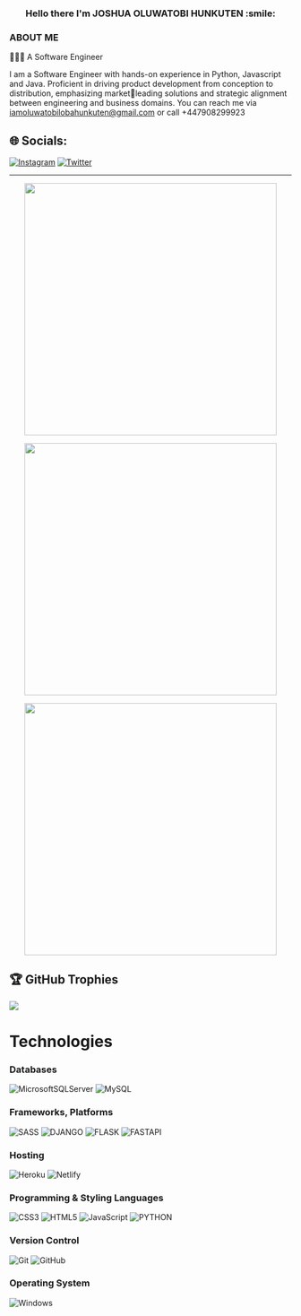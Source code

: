<!-- - [![Visitors](https://visitor-badge.glitch.me/badge?page_id=Oluwatobiloba777.visitor-badge)](https://github.com/Oluwatobiloba777) -->
<!-- <img width="0em" src="https://visitor-badge.glitch.me/badge?page_id=Oluwatobiloba777.visitor-badge" /> -->
<!-- [![](https://visitcount.itsvg.in/api?id=Oluwatobiloba777&icon=0&color=4)](https://visitcount.itsvg.in) -->
<h3 align="center">
	Hello there I'm JOSHUA OLUWATOBI HUNKUTEN :smile:
</h3>


### ABOUT ME
👨🏾‍🏫 A Software Engineer

 I am a Software Engineer with hands-on experience in Python, Javascript and Java. Proficient in driving product development from conception to distribution, emphasizing marketleading solutions and strategic alignment between engineering and business domains. You can reach me via iamoluwatobilobahunkuten@gmail.com or call +447908299923

## 🌐 Socials:
[![Instagram](https://img.shields.io/badge/Instagram-%23E4405F.svg?logo=Instagram&logoColor=white)](https://instagram.com/) [![Twitter](https://img.shields.io/badge/Twitter-%231DA1F2.svg?logo=Twitter&logoColor=white)](https://twitter.com/Mr_Hunkuten)

<hr>

<p align="center">
	<img width="450em" src="https://github-readme-stats.vercel.app/api?username=Oluwatobiloba777&show_icons=true&include_all_commits=true&count_private=true&hide_border=true&theme=gruvbox" />
</p>

<p align="center">
	<img width="450em" src="https://github-readme-streak-stats.herokuapp.com?user=Oluwatobiloba777&theme=gruvbox&hide_border=true&date_format=M%20j%5B%2C%20Y%5D)">
</p>


<p align="center">
	<img width="450em" src="https://github-readme-stats.vercel.app/api/top-langs/?username=Oluwatobiloba777&layout=compact&theme=gruvbox">
</p>

## 🏆 GitHub Trophies
![](https://github-profile-trophy.vercel.app/?username=Oluwatobiloba777&theme=radical&no-frame=false&no-bg=true&margin-w=4)

# Technologies

### Databases
![MicrosoftSQLServer](https://img.shields.io/badge/Microsoft%20SQL%20Sever-CC2927?style=for-the-badge&logo=microsoft%20sql%20server&logoColor=white)
![MySQL](https://img.shields.io/badge/mysql-%2300f.svg?style=for-the-badge&logo=mysql&logoColor=white)

### Frameworks, Platforms
![SASS](https://img.shields.io/badge/SASS-hotpink.svg?style=for-the-badge&logo=SASS&logoColor=white)
![DJANGO](https://img.shields.io/badge/framework-Django-darkgreen)
![FLASK](https://img.shields.io/badge/FLASK-FRAMEWORK)
![FASTAPI](https://img.shields.io/badge/FASTAPI-FRAMEWORK)


### Hosting
![Heroku](https://img.shields.io/badge/heroku-%23430098.svg?style=for-the-badge&logo=heroku&logoColor=white)
![Netlify](https://img.shields.io/badge/netlify-%23431348.svg?style=for-the-badge&logo=netlify&logoColor=white)

### Programming & Styling Languages
![CSS3](https://img.shields.io/badge/css3-%231572B6.svg?style=for-the-badge&logo=css3&logoColor=white)
![HTML5](https://img.shields.io/badge/html5-%23E34F26.svg?style=for-the-badge&logo=html5&logoColor=white)
![JavaScript](https://img.shields.io/badge/javascript-%23323330.svg?style=for-the-badge&logo=javascript&logoColor=%23F7DF1E)
![PYTHON](https://img.shields.io/badge/PYTHON-PYTHON-blue)


### Version Control
![Git](https://img.shields.io/badge/Git-F05032?style=for-the-badge&logo=git&logoColor=white)
![GitHub](https://img.shields.io/badge/GitHub-181717?style=for-the-badge&logo=github&logoColor=white)

### Operating System
![Windows](https://img.shields.io/badge/windows-F08032?style=for-the-badge&logo=windows&logoColor=white)

